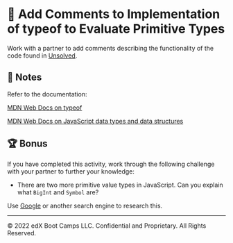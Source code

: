 # 📐 Add Comments to Implementation of typeof to Evaluate Primitive Types

Work with a partner to add comments describing the functionality of the code found in [Unsolved](06-Stu_Primitive-Types/Unsolved/script.js).

## 📝 Notes

Refer to the documentation: 

[MDN Web Docs on typeof](https://developer.mozilla.org/en-US/docs/Web/JavaScript/Reference/Operators/typeof)

[MDN Web Docs on JavaScript data types and data structures](https://developer.mozilla.org/en-US/docs/Web/JavaScript/Data_structures)

## 🏆 Bonus

If you have completed this activity, work through the following challenge with your partner to further your knowledge:

* There are two more primitive value types in JavaScript. Can you explain what `BigInt` and `Symbol` are?

Use [Google](https://www.google.com) or another search engine to research this.

---

© 2022 edX Boot Camps LLC. Confidential and Proprietary. All Rights Reserved.
